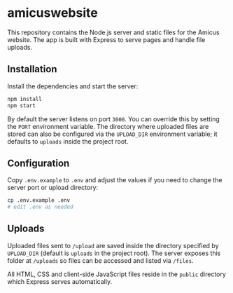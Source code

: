 # amicuswebsite

This repository contains the Node.js server and static files for the Amicus website. The app is built with Express to serve pages and handle file uploads.

## Installation

Install the dependencies and start the server:

```bash
npm install
npm start
```

By default the server listens on port `3000`. You can override this by setting
the `PORT` environment variable. The directory where uploaded files are stored
can also be configured via the `UPLOAD_DIR` environment variable; it defaults to
`uploads` inside the project root.

## Configuration

Copy `.env.example` to `.env` and adjust the values if you need to change the
server port or upload directory:

```bash
cp .env.example .env
# edit .env as needed
```

## Uploads

Uploaded files sent to `/upload` are saved inside the directory specified by `UPLOAD_DIR` (default is `uploads` in the project root). The server exposes this folder at `/uploads` so files can be accessed and listed via `/files`.

All HTML, CSS and client-side JavaScript files reside in the `public` directory which Express serves automatically.
